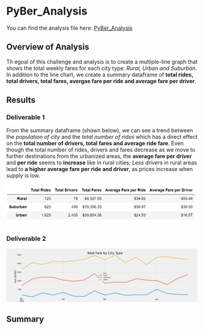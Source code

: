 # PyBer_Analysis

You can find the analysis file here: [PyBer_Analysis](https://github.com/NedaAJ/PyBer_Analysis/blob/main/PyBer_Challenge.ipynb)

## Overview of Analysis
Th egoal of this challenge and analysis is to create a multiple-line graph that shows the total weekly fares for each city type: *Rural, Urban and Suburban*. In addition to the line chart, we create a summary dataframe of **total rides, total drivers, total fares, avergae fare per ride and average fare per driver**.
## Results
### Deliverable 1
From the summary dataframe (shown below), we can see a trend between the *population of city* and the *total number of rides* which has a direct effect on the **total number of drivers, total fares and average ride fare**. Even though the total number of rides, drivers and fares decrease as we move to further destinations from the urbanized areas, the **average fare per driver** and **per ride** seems to **increase** like in rural cities; *Less drivers* in rural areas lead to **a higher average fare per ride and driver**, as prices increase when supply is low.

![PyBer_summary.PNG](Analysis/PyBer_summary.PNG)


### Deliverable 2
![PyBer_fare_summary.png](Analysis/PyBer_fare_summary.png)
## Summary
